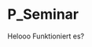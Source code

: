 # P_Seminar
<!doctype html>
<html lang="en">
<head> Helooo
</head>
<body>
Funktioniert es?
</body>
</html>

